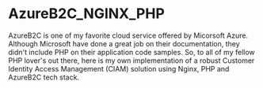 # AzureB2C_NGINX_PHP
AzureB2C is one of my favorite cloud service offered by Micorsoft Azure. Although Microsoft have done a great job on their documentation, they didn't include PHP on their 
application code samples. So, to all of my fellow PHP lover's out there, here is my own implementation of a robust Customer Identity Access Management (CIAM) solution using
Nginx, PHP and AzureB2C tech stack. 

